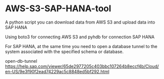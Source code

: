# AWS-S3-SAP-HANA-tool
A python script you can download data from AWS S3 and upload data into SAP HANA

Using boto3 for connecting AWS S3 and pyhdb for connection SAP HANA 

For SAP HANA, at the same time you need to open a database tunnel to the system associated with the specified schema or database.

open-db-tunnel
https://help.sap.com/viewer/65de2977205c403bbc107264b8eccf4b/Cloud/en-US/9e3f90f2ead74229ac5c8848ed5bf292.html
